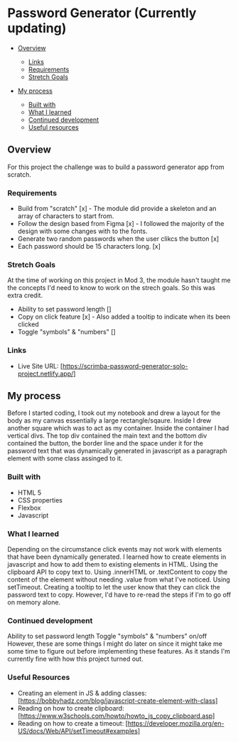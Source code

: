 # Password Generator (Currently updating)

- [Overview](#overview)

  - [Links](#links)
  - [Requirements](#requirements)
  - [Stretch Goals](#stretch-goals)

- [My process](#my-process)
  - [Built with](#built-with)
  - [What I learned](#what-i-learned)
  - [Continued development](#continued-development)
  - [Useful resources](#useful-resources)

## Overview

For this project the challenge was to build a password generator app from scratch.

### Requirements

- Build from "scratch" [x] - The module did provide a skeleton and an array of characters to start from.
- Follow the design based from Figma [x] - I followed the majority of the design with some changes with to the fonts.
- Generate two random passwords when the user clikcs the button [x]
- Each password should be 15 characters long. [x]

### Stretch Goals

At the time of working on this project in Mod 3, the module hasn't taught me the concepts I'd need to know to work on the strech goals. So this was extra credit.

- Ability to set password length []
- Copy on click feature [x] - Also added a tooltip to indicate when its been clicked
- Toggle "symbols" & "numbers" []

### Links

- Live Site URL: [https://scrimba-password-generator-solo-project.netlify.app/]

## My process

Before I started coding, I took out my notebook and drew a layout for the body as my canvas essentially a large rectangle/sqaure.
Inside I drew another square which was to act as my container. Inside the container I had vertical divs. The top div contained the main text and the bottom div contained the button, the border line and the space under it for the password text that was dynamically generated in javascript as a paragraph element with some class assinged to it.

### Built with

- HTML 5
- CSS properties
- Flexbox
- Javascript

### What I learned

Depending on the circumstance click events may not work with elements that have been dynamically generated.
I learned how to create elements in javascript and how to add them
to existing elements in HTML.
Using the clipboard API to copy text to.
Using .innerHTML or .textContent to copy the content of the element without needing .value from what I've noticed.
Using setTimeout.
Creating a tooltip to let the user know that they can click the password text to copy. However, I'd have to re-read the steps if I'm to go off on memory alone.

### Continued development

Ability to set password length
Toggle "symbols" & "numbers" on/off
However, these are some things I might do later on since it might take me some time to figure out before implementing these features. As it stands I'm currently fine with how this project turned out.

### Useful Resources

- Creating an element in JS & adding classes: [https://bobbyhadz.com/blog/javascript-create-element-with-class]
- Reading on how to create clipboard: [https://www.w3schools.com/howto/howto_js_copy_clipboard.asp]
- Reading on how to create a timeout: [https://developer.mozilla.org/en-US/docs/Web/API/setTimeout#examples]

